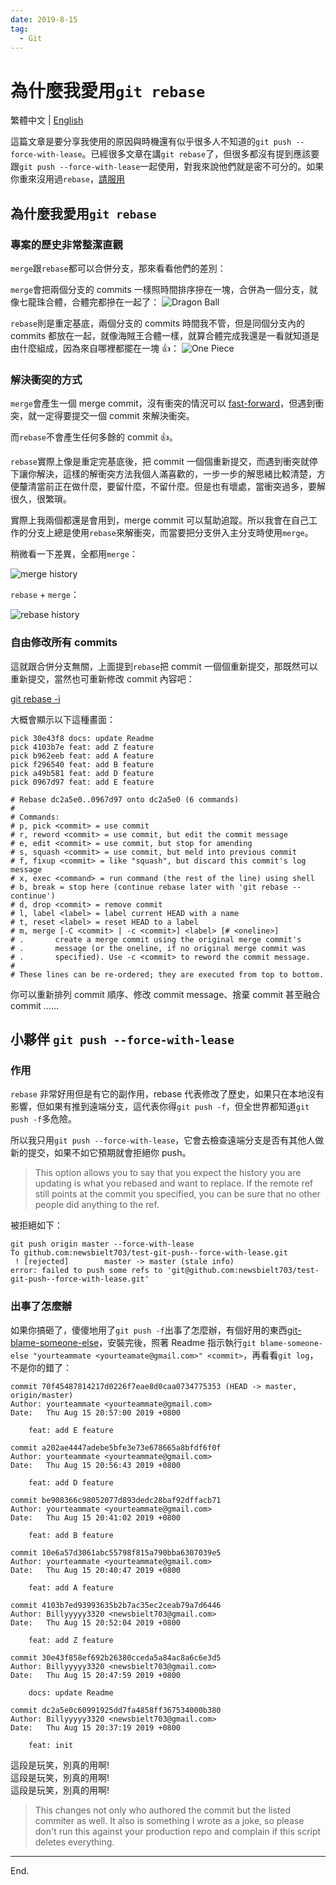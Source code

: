 ```yaml
---
date: 2019-8-15
tag:
  - Git
---
```


# 為什麼我愛用`git rebase`

繁體中文 | [English](/en/2019/08/15/why-I-like-git-rebase/)

這篇文章是要分享我使用的原因與時機還有似乎很多人不知道的`git push --force-with-lease`。已經很多文章在講`git rebase`了，但很多都沒有提到應該要跟`git push --force-with-lease`一起使用，對我來說他們就是密不可分的。如果你重來沒用過`rebase`，[請服用](https://git-scm.com/docs/git-rebase)

## 為什麼我愛用`git rebase`

### 專案的歷史非常整潔直觀

`merge`跟`rebase`都可以合併分支，那來看看他們的差別：

`merge`會把兩個分支的 commits 一樣照時間排序摻在一塊，合併為一個分支，就像七龍珠合體，合體完都摻在一起了：
![Dragon Ball](@assets/rebase/dragon-ball.gif)

`rebase`則是重定基底，兩個分支的 commits 時間我不管，但是同個分支內的 commits 都放在一起，就像海賊王合體一樣，就算合體完成我還是一看就知道是由什麼組成，因為來自哪裡都擺在一塊 👍：
![One Piece](@assets/rebase/one-piece.gif)

### 解決衝突的方式

`merge`會產生一個 merge commit，沒有衝突的情況可以 [fast-forward](https://git-scm.com/docs/git-merge#_fast_forward_merge)，但遇到衝突，就一定得要提交一個 commit 來解決衝突。

而`rebase`不會產生任何多餘的 commit 👍。

`rebase`實際上像是重定完基底後，把 commit 一個個重新提交，而遇到衝突就停下讓你解決，這樣的解衝突方法我個人滿喜歡的，一步一步的解思緒比較清楚，方便釐清當前正在做什麼，要留什麼，不留什麼。但是也有壞處，當衝突過多，要解很久，很繁瑣。

實際上我兩個都還是會用到，merge commit 可以幫助追蹤。所以我會在自己工作的分支上總是使用`rebase`來解衝突，而當要把分支併入主分支時使用`merge`。

稍微看一下差異，全都用`merge`：

![merge history](@assets/rebase/merge.png)

`rebase` + `merge`：

![rebase history](@assets/rebase/rebase.png)

### 自由修改所有 commits

這就跟合併分支無關，上面提到`rebase`把 commit 一個個重新提交，那既然可以重新提交，當然也可重新修改 commit 內容吧：

[git rebase -i](https://git-scm.com/docs/git-rebase#_interactive_mode)

大概會顯示以下這種畫面：

```
pick 30e43f8 docs: update Readme
pick 4103b7e feat: add Z feature
pick b962eeb feat: add A feature
pick f296540 feat: add B feature
pick a49b581 feat: add D feature
pick 0967d97 feat: add E feature

# Rebase dc2a5e0..0967d97 onto dc2a5e0 (6 commands)
#
# Commands:
# p, pick <commit> = use commit
# r, reword <commit> = use commit, but edit the commit message
# e, edit <commit> = use commit, but stop for amending
# s, squash <commit> = use commit, but meld into previous commit
# f, fixup <commit> = like "squash", but discard this commit's log message
# x, exec <command> = run command (the rest of the line) using shell
# b, break = stop here (continue rebase later with 'git rebase --continue')
# d, drop <commit> = remove commit
# l, label <label> = label current HEAD with a name
# t, reset <label> = reset HEAD to a label
# m, merge [-C <commit> | -c <commit>] <label> [# <oneline>]
# .       create a merge commit using the original merge commit's
# .       message (or the oneline, if no original merge commit was
# .       specified). Use -c <commit> to reword the commit message.
#
# These lines can be re-ordered; they are executed from top to bottom.
```

你可以重新排列 commit 順序、修改 commit message、捨棄 commit 甚至融合 commit ......

## 小夥伴 `git push --force-with-lease`

### 作用

`rebase` 非常好用但是有它的副作用，rebase 代表修改了歷史，如果只在本地沒有影響，但如果有推到遠端分支，這代表你得`git push -f`，但全世界都知道`git push -f`多危險。

所以我只用`git push --force-with-lease`，它會去檢查遠端分支是否有其他人做新的提交，如果不如它預期就會拒絕你 push。

> This option allows you to say that you expect the history you are updating is what you rebased and want to replace. If the remote ref still points at the commit you specified, you can be sure that no other people did anything to the ref.

被拒絕如下：

```shell
git push origin master --force-with-lease
To github.com:newsbielt703/test-git-push--force-with-lease.git
 ! [rejected]        master -> master (stale info)
error: failed to push some refs to 'git@github.com:newsbielt703/test-git-push--force-with-lease.git'
```

### 出事了怎麼辦

如果你搞砸了，傻傻地用了`git push -f`出事了怎麼辦，有個好用的東西[git-blame-someone-else](https://github.com/jayphelps/git-blame-someone-else)，安裝完後，照著 Readme 指示執行`git blame-someone-else "yourteammate <yourteamate@gmail.com>" <commit>`，再看看`git log`，不是你的錯了：

```
commit 70f45487814217d0226f7eae8d0caa0734775353 (HEAD -> master, origin/master)
Author: yourteammate <yourteammate@gmail.com>
Date:   Thu Aug 15 20:57:00 2019 +0800

    feat: add E feature

commit a202ae4447adebe5bfe3e73e678665a8bfdf6f0f
Author: yourteammate <yourteammate@gmail.com>
Date:   Thu Aug 15 20:56:43 2019 +0800

    feat: add D feature

commit be908366c98052077d893dedc28baf92dffacb71
Author: yourteammate <yourteammate@gmail.com>
Date:   Thu Aug 15 20:41:02 2019 +0800

    feat: add B feature

commit 10e6a57d3061abc55798f815a790bba6307039e5
Author: yourteammate <yourteammate@gmail.com>
Date:   Thu Aug 15 20:40:47 2019 +0800

    feat: add A feature

commit 4103b7ed93993635b2b7ac35ec2ceab79a7d6446
Author: Billyyyyy3320 <newsbielt703@gmail.com>
Date:   Thu Aug 15 20:52:04 2019 +0800

    feat: add Z feature

commit 30e43f858ef692b26380cceda5a84ac8a6c6e3d5
Author: Billyyyyy3320 <newsbielt703@gmail.com>
Date:   Thu Aug 15 20:47:59 2019 +0800

    docs: update Readme

commit dc2a5e0c60991925dd7fa4858ff367534000b380
Author: Billyyyyy3320 <newsbielt703@gmail.com>
Date:   Thu Aug 15 20:37:19 2019 +0800

    feat: init
```

這段是玩笑，別真的用啊!<br/>
這段是玩笑，別真的用啊!<br/>
這段是玩笑，別真的用啊!

> This changes not only who authored the commit but the listed commiter as well. It also is something I wrote as a joke, so please don't run this against your production repo and complain if this script deletes everything.

---

End.
